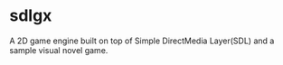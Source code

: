# sdlgx
A 2D game engine built on top of 
Simple DirectMedia Layer(SDL) and a sample visual novel game.
